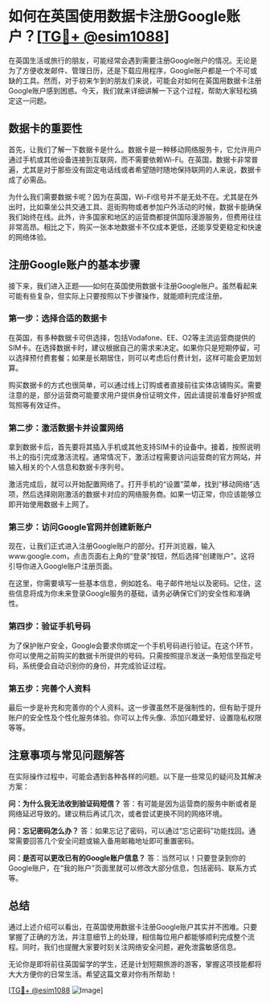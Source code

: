 # 如何在英国使用数据卡注册Google账户？[[TG💪+ @esim1088](https://t.me/s/esim1088)]

在英国生活或旅行的朋友，可能经常会遇到需要注册Google账户的情况。无论是为了方便收发邮件、管理日历，还是下载应用程序，Google账户都是一个不可或缺的工具。然而，对于初来乍到的朋友们来说，可能会对如何在英国用数据卡注册Google账户感到困惑。今天，我们就来详细讲解一下这个过程，帮助大家轻松搞定这一问题。

## 数据卡的重要性

首先，让我们了解一下数据卡是什么。数据卡是一种移动网络服务卡，它允许用户通过手机或其他设备连接到互联网，而不需要依赖Wi-Fi。在英国，数据卡非常普遍，尤其是对于那些没有固定电话线或者希望随时随地保持联网的人来说，数据卡成了必需品。

为什么我们需要数据卡呢？因为在英国，Wi-Fi信号并不是无处不在。尤其是在外出时，比如乘坐公共交通工具、逛街购物或者参加户外活动的时候，数据卡能确保我们始终在线。此外，许多国家和地区的运营商都提供国际漫游服务，但费用往往非常高昂。相比之下，购买一张本地数据卡不仅成本更低，还能享受更稳定和快速的网络体验。

## 注册Google账户的基本步骤

接下来，我们进入正题——如何在英国使用数据卡注册Google账户。虽然看起来可能有些复杂，但实际上只要按照以下步骤操作，就能顺利完成注册。

### 第一步：选择合适的数据卡

在英国，有多种数据卡可供选择，包括Vodafone、EE、O2等主流运营商提供的SIM卡。在选择数据卡时，建议根据自己的需求来决定。如果你只是短期停留，可以选择预付费套餐；如果是长期居住，则可以考虑后付费计划，这样可能会更加划算。

购买数据卡的方式也很简单，可以通过线上订购或者直接前往实体店铺购买。需要注意的是，部分运营商可能要求用户提供身份证明文件，因此请提前准备好护照或驾照等有效证件。

### 第二步：激活数据卡并设置网络

拿到数据卡后，首先要将其插入手机或其他支持SIM卡的设备中。接着，按照说明书上的指引完成激活流程。通常情况下，激活过程需要访问运营商的官方网站，并输入相关的个人信息和数据卡序列号。

激活完成后，就可以开始配置网络了。打开手机的“设置”菜单，找到“移动网络”选项，然后选择刚刚激活的数据卡对应的网络服务商。如果一切正常，你应该能够立即开始使用数据卡上网了。

### 第三步：访问Google官网并创建新账户

现在，让我们正式进入注册Google账户的部分。打开浏览器，输入www.google.com，点击页面右上角的“登录”按钮，然后选择“创建账户”。这将引导你进入Google账户注册页面。

在这里，你需要填写一些基本信息，例如姓名、电子邮件地址以及密码。记住，这些信息将成为你未来登录Google服务的基础，请务必确保它们的安全性和准确性。

### 第四步：验证手机号码

为了保护账户安全，Google会要求你绑定一个手机号码进行验证。在这个环节，你可以使用之前购买的数据卡所提供的号码。只需按照提示发送一条短信至指定号码，系统便会自动识别你的身份，并完成验证过程。

### 第五步：完善个人资料

最后一步是补充和完善你的个人资料。这一步骤虽然不是强制性的，但有助于提升账户的安全性及个性化服务体验。你可以上传头像、添加兴趣爱好、设置隐私权限等等。

## 注意事项与常见问题解答

在实际操作过程中，可能会遇到各种各样的问题。以下是一些常见的疑问及其解决方案：

**问：为什么我无法收到验证码短信？**
答：有可能是因为运营商的服务中断或者是网络延迟导致的。建议稍后再试几次，或者尝试更换不同的网络环境。

**问：忘记密码怎么办？**
答：如果忘记了密码，可以通过“忘记密码”功能找回。通常需要回答几个安全问题或输入备用邮箱地址即可重置密码。

**问：是否可以更改已有的Google账户信息？**
答：当然可以！只要登录到你的Google账户，在“我的账户”页面里就可以修改大部分信息，包括密码、联系方式等。

## 总结

通过上述介绍可以看出，在英国使用数据卡注册Google账户其实并不困难。只要掌握了正确的方法，并注意细节上的处理，相信每位用户都能够顺利完成整个流程。同时，我们也提醒大家要时刻关注网络安全问题，避免泄露敏感信息。

无论你是即将前往英国留学的学生，还是计划短期旅游的游客，掌握这项技能都将大大方便你的日常生活。希望这篇文章对你有所帮助！

[[TG💪+ @esim1088](https://t.me/s/esim1088) ![Image](https://i.postimg.cc/4NQfJmqS/Snipaste-2025-05-13-00-14-12.png)]